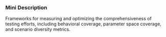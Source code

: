 ### Mini Description

Frameworks for measuring and optimizing the comprehensiveness of testing efforts, including behavioral coverage, parameter space coverage, and scenario diversity metrics.
